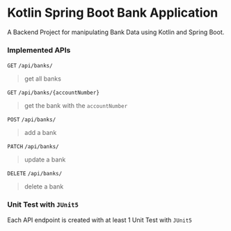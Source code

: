 # Kotlin Spring Boot Bank Application

A Backend Project for manipulating Bank Data using Kotlin and Spring Boot.

### Implemented APIs
`GET`       `/api/banks/`
> get all banks

`GET`       `/api/banks/{accountNumber}`
> get the bank with the `accountNumber`

`POST`      `/api/banks/` 
> add a bank

`PATCH`     `/api/banks/`
> update a bank

`DELETE`    `/api/banks/`
> delete a bank

### Unit Test with `JUnit5`
Each API endpoint is created with at least 1 Unit Test with `JUnit5`
